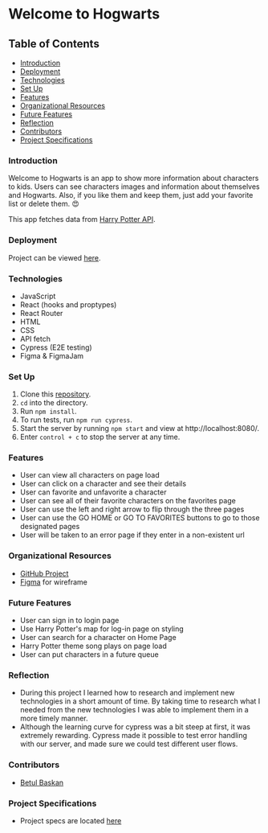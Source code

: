 # Welcome to Hogwarts

## Table of Contents
- [Introduction](#introduction)
- [Deployment](#deployment)
- [Technologies](#technologies)
- [Set Up](#set-up)
- [Features](#features)
- [Organizational Resources](#organizational-resources)
- [Future Features](#future-features)
- [Reflection](#reflection)
- [Contributors](#contributors)
- [Project Specifications](#project-specifications)

### Introduction
Welcome to Hogwarts is an app to show more information about characters to kids. Users can see characters images and information about themselves and Hogwarts. Also, if you like them and keep them, just add your favorite list or delete them. 😍

This app fetches data from [Harry Potter API](https://fedeperin-harry-potter-api-en.herokuapp.com/characters).

### Deployment
Project can be viewed [here]().

### Technologies
- JavaScript
- React (hooks and proptypes)
- React Router
- HTML
- CSS
- API fetch
- Cypress (E2E testing)
- Figma & FigmaJam

### Set Up
1. Clone this [repository](git@github.com:Baskanbetul/harry-potter-bee.git).
2. `cd` into the directory.
3. Run `npm install`.
4. To run tests, run `npm run cypress`.
5. Start the server by running `npm start` and view at http://localhost:8080/.
6. Enter `control + c` to stop the server at any time.

### Features

- User can view all characters on page load
- User can click on a character and see their details
- User can favorite and unfavorite a character 
- User can see all of their favorite characters on the favorites page
- User can use the left and right arrow to flip through the three pages
- User can use the GO HOME or GO TO FAVORITES buttons to go to those designated pages
- User will be taken to an error page if they enter in a non-existent url

### Organizational Resources
- [GitHub Project](https://github.com/users/Baskanbetul/projects/4) 
- [Figma](https://www.figma.com/file/aTP1q1gFwhOQZjqkkKH3Au/Untitled?node-id=0%3A1) for wireframe
 
### Future Features
- User can sign in to login page 
- Use Harry Potter's map for log-in page on styling
- User can search for a character on Home Page
- Harry Potter theme song plays on page load
- User can put characters in a future queue

### Reflection
- During this project I learned how to research and implement new technologies in a short amount of time. By taking time to research what I needed from the new technologies I was able to implement them in a more timely manner.
- Although the learning curve for cypress was a bit steep at first, it was extremely rewarding.  Cypress made it possible to test error handling with our server, and made sure we could test different user flows.

### Contributors
- [Betul Baskan](https://www.linkedin.com/in/betul-baskan/)

### Project Specifications
- Project specs are located [here](https://frontend.turing.edu/projects/module-3/showcase.html)
